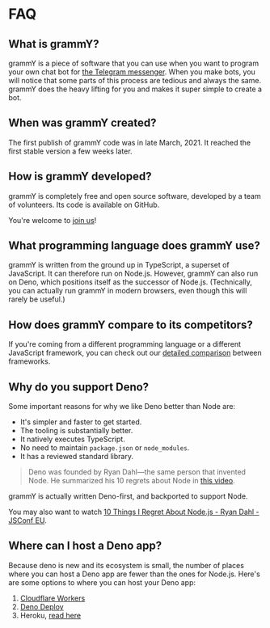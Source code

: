 # FAQ

## What is grammY?

grammY is a piece of software that you can use when you want to program your own chat bot for [the Telegram messenger](https://telegram.org).
When you make bots, you will notice that some parts of this process are tedious and always the same.
grammY does the heavy lifting for you and makes it super simple to create a bot.

## When was grammY created?

The first publish of grammY code was in late March, 2021.
It reached the first stable version a few weeks later.

## How is grammY developed?

grammY is completely free and open source software, developed by a team of volunteers.
Its code is available on GitHub.

You're welcome to [join us](https://t.me/grammyjs)!

## What programming language does grammY use?

grammY is written from the ground up in TypeScript, a superset of JavaScript.
It can therefore run on Node.js.
However, grammY can also run on Deno, which positions itself as the successor of Node.js.
(Technically, you can actually run grammY in modern browsers, even though this will rarely be useful.)

## How does grammY compare to its competitors?

If you're coming from a different programming language or a different JavaScript framework, you can check out our [detailed comparison](./comparison.md) between frameworks.

## Why do you support Deno?

Some important reasons for why we like Deno better than Node are:

- It's simpler and faster to get started.
- The tooling is substantially better.
- It natively executes TypeScript.
- No need to maintain `package.json` or `node_modules`.
- It has a reviewed standard library.

> Deno was founded by Ryan Dahl—the same person that invented Node.
> He summarized his 10 regrets about Node in [this video](https://youtu.be/M3BM9TB-8yA).

grammY is actually written Deno-first, and backported to support Node.

You may also want to watch [10 Things I Regret About Node.js - Ryan Dahl - JSConf EU](https://youtu.be/M3BM9TB-8yA).

## Where can I host a Deno app?

Because deno is new and its ecosystem is small, the number of places where you can host a Deno app are fewer than the ones for Node.js.
Here's are some options to where you can host your Deno app:

1. [Cloudflare Workers](https://workers.dev)
2. [Deno Deploy](https://deno.com/deploy)
3. Heroku, [read here](https://dev.to/ms314006/deploy-your-deno-apps-to-heroku-375h)
